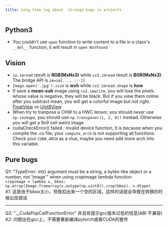 ```yaml
---
title: Long time log about  strange bugs in projects
---
```



## Python3

- You couldn't use `open` function to write content to a file in a class's `__del__` function, it will result in `open NotFound`





## Vision

- `io.imread` result is **RGB(MxNx3)** while `cv2.imread` result is **BGR(MxNx3)**. The bridge API is `im=im[..., ::-1]`
- `Image.open('.jpg').size` is **wxh** while `cv2.imread.shape` is **hxw**
- If save a **mean-sub** image using `cv2.imwrite`, you will lose the pixels whose value is negative, they will be black. But if you view them online after you subtract mean, you will get a colorful image but not right. [FloatView](https://ws4.sinaimg.cn/large/006tNc79ly1fpsmbe3zjzj306b06bdfq.jpg) vs [Uint8View](https://ws2.sinaimg.cn/large/006tNc79gy1fpsmbrasalj306b06b74q.jpg)
- When try to tranpose a CHW to a HWC tensor, you should never use `np.reshape`, you should use `np.transpose((1, 2, 0))` instead. Otherwise you will get a 9x9 cell weird image.
- cudaCheckError() failed : invalid device function, it is because when you compile the .cu file, your `compute_arch` is not supporting all functions. Check your `CUDA_ARCH` as a clue, maybe you need add more arch into this variable.



## Pure bugs

Q1: "TypeError: int() argument must be a string, a bytes-like object or a number, not 'Image'" when using cropimage lambda function:<br> `cropimage = lambda x, bbox: np.array(Image.fromarray(x.astype(np.uint8)).crop(bbox), x.dtype)`
<br>A1: 这是由于bbox太小，导致扣出来一个空的区域，这样的话就会导致在转换的时候出现错误

<hr>

Q2: "__CudaPopCallFunctionError" 并且有提示gcc版本过低的信息(ABI 不兼容)
<br>A2: 问题出在gcc上，不需要重新编译pytorch或者CUDA的套件



